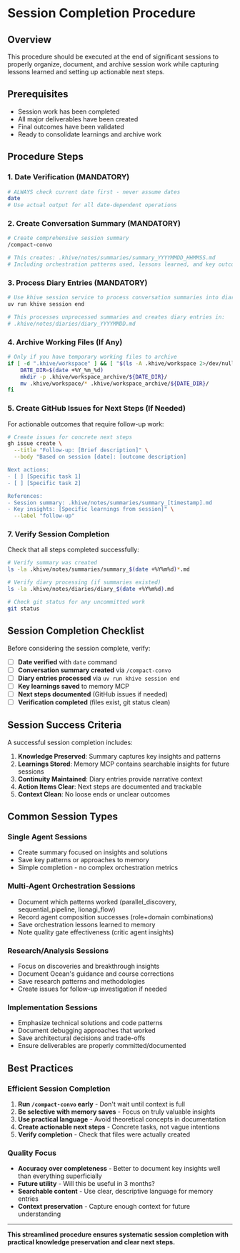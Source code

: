 # Session Completion Procedure

## Overview

This procedure should be executed at the end of significant sessions to properly
organize, document, and archive session work while capturing lessons learned and
setting up actionable next steps.

## Prerequisites

- Session work has been completed
- All major deliverables have been created
- Final outcomes have been validated
- Ready to consolidate learnings and archive work

## Procedure Steps

### 1. Date Verification (MANDATORY)

```bash
# ALWAYS check current date first - never assume dates
date
# Use actual output for all date-dependent operations
```

### 2. Create Conversation Summary (MANDATORY)

```bash
# Create comprehensive session summary
/compact-convo

# This creates: .khive/notes/summaries/summary_YYYYMMDD_HHMMSS.md
# Including orchestration patterns used, lessons learned, and key outcomes
```

### 3. Process Diary Entries (MANDATORY)

```bash
# Use khive session service to process conversation summaries into diary entries
uv run khive session end

# This processes unprocessed summaries and creates diary entries in:
# .khive/notes/diaries/diary_YYYYMMDD.md
```

### 4. Archive Working Files (If Any)

```bash
# Only if you have temporary working files to archive
if [ -d ".khive/workspace" ] && [ "$(ls -A .khive/workspace 2>/dev/null)" ]; then
    DATE_DIR=$(date +%Y_%m_%d)
    mkdir -p .khive/workspace_archive/${DATE_DIR}/
    mv .khive/workspace/* .khive/workspace_archive/${DATE_DIR}/
fi
```

### 5. Create GitHub Issues for Next Steps (If Needed)

For actionable outcomes that require follow-up work:

```bash
# Create issues for concrete next steps
gh issue create \
  --title "Follow-up: [Brief description]" \
  --body "Based on session [date]: [outcome description]

Next actions:
- [ ] [Specific task 1]
- [ ] [Specific task 2]

References:
- Session summary: .khive/notes/summaries/summary_[timestamp].md
- Key insights: [Specific learnings from session]" \
  --label "follow-up"
```

### 7. Verify Session Completion

Check that all steps completed successfully:

```bash
# Verify summary was created
ls -la .khive/notes/summaries/summary_$(date +%Y%m%d)*.md

# Verify diary processing (if summaries existed)
ls -la .khive/notes/diaries/diary_$(date +%Y%m%d).md

# Check git status for any uncommitted work
git status
```

## Session Completion Checklist

Before considering the session complete, verify:

- [ ] **Date verified** with `date` command
- [ ] **Conversation summary created** via `/compact-convo`
- [ ] **Diary entries processed** via `uv run khive session end`
- [ ] **Key learnings saved** to memory MCP
- [ ] **Next steps documented** (GitHub issues if needed)
- [ ] **Verification completed** (files exist, git status clean)

## Session Success Criteria

A successful session completion includes:

1. **Knowledge Preserved**: Summary captures key insights and patterns
2. **Learnings Stored**: Memory MCP contains searchable insights for future
   sessions
3. **Continuity Maintained**: Diary entries provide narrative context
4. **Action Items Clear**: Next steps are documented and trackable
5. **Context Clean**: No loose ends or unclear outcomes

## Common Session Types

### Single Agent Sessions

- Create summary focused on insights and solutions
- Save key patterns or approaches to memory
- Simple completion - no complex orchestration metrics

### Multi-Agent Orchestration Sessions

- Document which patterns worked (parallel_discovery, sequential_pipeline,
  lionagi_flow)
- Record agent composition successes (role+domain combinations)
- Save orchestration lessons learned to memory
- Note quality gate effectiveness (critic agent insights)

### Research/Analysis Sessions

- Focus on discoveries and breakthrough insights
- Document Ocean's guidance and course corrections
- Save research patterns and methodologies
- Create issues for follow-up investigation if needed

### Implementation Sessions

- Emphasize technical solutions and code patterns
- Document debugging approaches that worked
- Save architectural decisions and trade-offs
- Ensure deliverables are properly committed/documented

## Best Practices

### Efficient Session Completion

1. **Run `/compact-convo` early** - Don't wait until context is full
2. **Be selective with memory saves** - Focus on truly valuable insights
3. **Use practical language** - Avoid theoretical concepts in documentation
4. **Create actionable next steps** - Concrete tasks, not vague intentions
5. **Verify completion** - Check that files were actually created

### Quality Focus

- **Accuracy over completeness** - Better to document key insights well than
  everything superficially
- **Future utility** - Will this be useful in 3 months?
- **Searchable content** - Use clear, descriptive language for memory entries
- **Context preservation** - Capture enough context for future understanding

---

**This streamlined procedure ensures systematic session completion with
practical knowledge preservation and clear next steps.**
